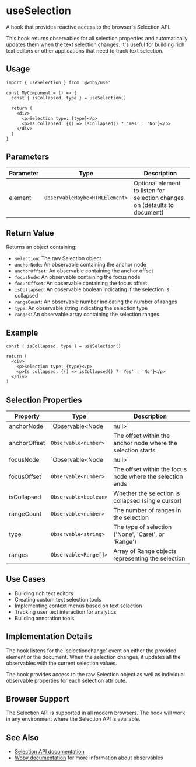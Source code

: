 # useSelection

A hook that provides reactive access to the browser's Selection API.

This hook returns observables for all selection properties and automatically updates them when the text selection changes. It's useful for building rich text editors or other applications that need to track text selection.

## Usage

```tsx
import { useSelection } from '@woby/use'

const MyComponent = () => {
  const { isCollapsed, type } = useSelection()
  
  return (
    <div>
      <p>Selection type: {type}</p>
      <p>Is collapsed: {() => isCollapsed() ? 'Yes' : 'No'}</p>
    </div>
  )
}
```

## Parameters

| Parameter | Type | Description |
| --------- | ---- | ----------- |
| element | `ObservableMaybe<HTMLElement>` | Optional element to listen for selection changes on (defaults to document) |

## Return Value

Returns an object containing:

- `selection`: The raw Selection object
- `anchorNode`: An observable containing the anchor node
- `anchorOffset`: An observable containing the anchor offset
- `focusNode`: An observable containing the focus node
- `focusOffset`: An observable containing the focus offset
- `isCollapsed`: An observable boolean indicating if the selection is collapsed
- `rangeCount`: An observable number indicating the number of ranges
- `type`: An observable string indicating the selection type
- `ranges`: An observable array containing the selection ranges

## Example

```tsx
const { isCollapsed, type } = useSelection()

return (
  <div>
    <p>Selection type: {type}</p>
    <p>Is collapsed: {() => isCollapsed() ? 'Yes' : 'No'}</p>
  </div>
)
```

## Selection Properties

| Property | Type | Description |
| -------- | ---- | ----------- |
| anchorNode | `Observable<Node | null>` | The node where the selection starts |
| anchorOffset | `Observable<number>` | The offset within the anchor node where the selection starts |
| focusNode | `Observable<Node | null>` | The node where the selection ends |
| focusOffset | `Observable<number>` | The offset within the focus node where the selection ends |
| isCollapsed | `Observable<boolean>` | Whether the selection is collapsed (single cursor) |
| rangeCount | `Observable<number>` | The number of ranges in the selection |
| type | `Observable<string>` | The type of selection ('None', 'Caret', or 'Range') |
| ranges | `Observable<Range[]>` | Array of Range objects representing the selection |

## Use Cases

- Building rich text editors
- Creating custom text selection tools
- Implementing context menus based on text selection
- Tracking user text interaction for analytics
- Building annotation tools

## Implementation Details

The hook listens for the 'selectionchange' event on either the provided element or the document. When the selection changes, it updates all the observables with the current selection values.

The hook provides access to the raw Selection object as well as individual observable properties for each selection attribute.

## Browser Support

The Selection API is supported in all modern browsers. The hook will work in any environment where the Selection API is available.

## See Also

- [Selection API documentation](https://developer.mozilla.org/en-US/docs/Web/API/Selection)
- [Woby documentation](https://github.com/vobyjs/woby) for more information about observables